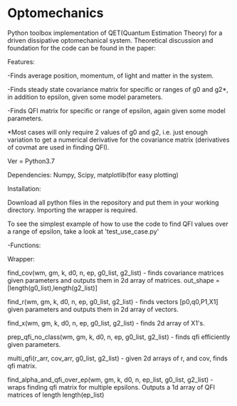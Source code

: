 # Optomechanics

Python toolbox implementation of QET(Quantum Estimation Theory) for a driven dissipative optomechanical system. Theoretical discussion and foundation for the code can be found in the paper:

Features:

-Finds average position, momentum, of light and matter in the system.

-Finds steady state covariance matrix for specific or ranges of g0 and g2*, in addition to epsilon, given some model parameters.

-Finds QFI matrix for specific or range of epsilon, again given some model parameters.

*Most cases will only require 2 values of g0 and g2, i.e. just enough variation to get a numerical derivative for the covariance matrix (derivatives of covmat are used in finding QFI).

Ver = Python3.7

Dependencies: Numpy, Scipy, matplotlib(for easy plotting)

Installation:

Download all python files in the repository and put them in your working directory. Importing the wrapper is required.

To see the simplest example of how to use the code to find QFI values over a range of epsilon, take a look at 'test_use_case.py'

-Functions:

Wrapper:

find_cov(wm, gm, k, d0, n, ep, g0_list, g2_list) - finds covariance matrices given parameters and outputs them in 2d array of matrices. out_shape = [length(g0_list),length(g2_list)]

find_r(wm, gm, k, d0, n, ep, g0_list, g2_list) - finds vectors [p0,q0,P1,X1] given parameters and outputs them in 2d array of vectors.

find_x(wm, gm, k, d0, n, ep, g0_list, g2_list) - finds 2d array of X1's.

prep_qfi_no_class(wm, gm, k, d0, n, ep, g0_list, g2_list) - finds qfi efficiently given parameters.

multi_qfi(r_arr, cov_arr, g0_list, g2_list) - given 2d arrays of r, and cov, finds qfi matrix.

find_alpha_and_qfi_over_ep(wm, gm, k, d0, n, ep_list, g0_list, g2_list) - wraps finding qfi matrix for multiple epsilons. Outputs a 1d array of QFI matrices of length length(ep_list)
